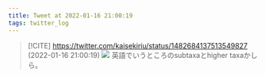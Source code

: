 ```yaml
---
title: Tweet at 2022-01-16 21:00:19
tags: twitter_log
---
```


> [!CITE] https://twitter.com/kaisekiriu/status/1482684137513549827 (2022-01-16 21:00:19)
> ![](https://twitter.com/kaisekiriu/status/1482684137513549827)
> 英語でいうところのsubtaxaとhigher taxaかしら。
